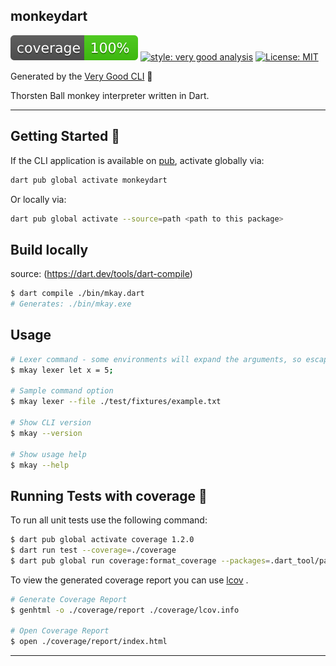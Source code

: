 ## monkeydart

![coverage][coverage_badge]
[![style: very good analysis][very_good_analysis_badge]][very_good_analysis_link]
[![License: MIT][license_badge]][license_link]

Generated by the [Very Good CLI][very_good_cli_link] 🤖

Thorsten Ball monkey interpreter written in Dart.

---

## Getting Started 🚀

If the CLI application is available on [pub](https://pub.dev), activate globally via:

```sh
dart pub global activate monkeydart
```

Or locally via:

```sh
dart pub global activate --source=path <path to this package>
```

## Build locally
source: (https://dart.dev/tools/dart-compile)

```sh
$ dart compile ./bin/mkay.dart
# Generates: ./bin/mkay.exe
```


## Usage

```sh
# Lexer command - some environments will expand the arguments, so escaping may be required
$ mkay lexer let x = 5;

# Sample command option
$ mkay lexer --file ./test/fixtures/example.txt

# Show CLI version
$ mkay --version

# Show usage help
$ mkay --help
```

## Running Tests with coverage 🧪

To run all unit tests use the following command:

```sh
$ dart pub global activate coverage 1.2.0
$ dart run test --coverage=./coverage
$ dart pub global run coverage:format_coverage --packages=.dart_tool/package_config.json --report-on=lib --lcov -o ./coverage/lcov.info 
```

To view the generated coverage report you can use [lcov](https://github.com/linux-test-project/lcov)
.

```sh
# Generate Coverage Report
$ genhtml -o ./coverage/report ./coverage/lcov.info

# Open Coverage Report
$ open ./coverage/report/index.html
```

---

[coverage_badge]: coverage_badge.svg
[license_badge]: https://img.shields.io/badge/license-MIT-blue.svg
[license_link]: https://opensource.org/licenses/MIT
[very_good_analysis_badge]: https://img.shields.io/badge/style-very_good_analysis-B22C89.svg
[very_good_analysis_link]: https://pub.dev/packages/very_good_analysis
[very_good_cli_link]: https://github.com/VeryGoodOpenSource/very_good_cli